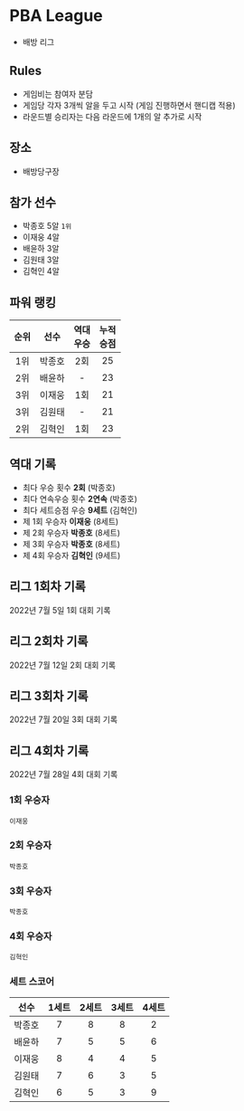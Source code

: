 # PBA League
- 배방 리그

## Rules
- 게임비는 참여자 분담
- 게임당 각자 3개씩 알을 두고 시작 (게임 진행하면서 핸디캡 적용)
- 라운드별 승리자는 다음 라운드에 1개의 알 추가로 시작

## 장소
- 배방당구장

## 참가 선수
- 박종호 5알 `1위`
- 이재웅 4알
- 배윤하 3알
- 김원태 3알
- 김혁인 4알

## 파워 랭킹
| 순위 | 선수 | 역대<br/>우승 | 누적<br/>승점 | 
|:--:|:--:|:--:|:--:|
| 1위 | 박종호 | 2회 | 25 | 
| 2위 | 배윤하 |  -  | 23 | 
| 3위 | 이재웅 | 1회 | 21 | 
| 3위 | 김원태 |  -  | 21 |
| 2위 | 김혁인 |  1회  | 23 |

## 역대 기록
- 최다 우승 횟수 **2회** (박종호)
- 최다 연속우승 횟수 **2연속** (박종호)
- 최다 세트승점 우승 **9세트** (김혁인)
- 제 1회 우승자 **이재웅** (8세트)
- 제 2회 우승자 **박종호** (8세트)
- 제 3회 우승자 **박종호** (8세트)
- 제 4회 우승자 **김혁인** (9세트)

## 리그 1회차 기록
2022년 7월 5일 1회 대회 기록

## 리그 2회차 기록
2022년 7월 12일 2회 대회 기록

## 리그 3회차 기록
2022년 7월 20일 3회 대회 기록

## 리그 4회차 기록
2022년 7월 28일 4회 대회 기록

### 1회 우승자
`이재웅`

### 2회 우승자
`박종호`

### 3회 우승자
`박종호`

### 4회 우승자
`김혁인`

### 세트 스코어
| 선수 | 1세트 | 2세트 | 3세트 | 4세트 |
|:--:|:--:|:--:|:--:|:--:|
| 박종호 | 7 | 8 | 8 | 2 |
| 배윤하 | 7 | 5 | 5 | 6 |
| 이재웅 | 8 | 4 | 4 | 5 |
| 김원태 | 7 | 6 | 3 | 5 |
| 김혁인 | 6 | 5 | 3 | 9 |
 


